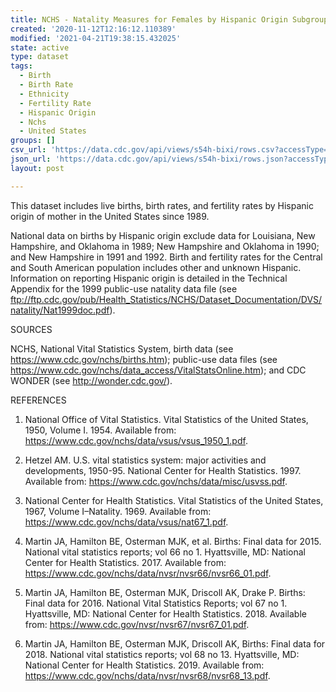 ```yaml
---
title: NCHS - Natality Measures for Females by Hispanic Origin Subgroup United States
created: '2020-11-12T12:16:12.110389'
modified: '2021-04-21T19:38:15.432025'
state: active
type: dataset
tags:
  - Birth
  - Birth Rate
  - Ethnicity
  - Fertility Rate
  - Hispanic Origin
  - Nchs
  - United States
groups: []
csv_url: 'https://data.cdc.gov/api/views/s54h-bixi/rows.csv?accessType=DOWNLOAD'
json_url: 'https://data.cdc.gov/api/views/s54h-bixi/rows.json?accessType=DOWNLOAD'
layout: post

---
```

This dataset includes live births, birth rates, and fertility rates by Hispanic origin of mother in the United States since 1989. 

National data on births by Hispanic origin exclude data for Louisiana, New Hampshire, and Oklahoma in 1989; New Hampshire and Oklahoma in 1990; and New Hampshire in 1991 and 1992. Birth and fertility rates for the Central and South American population includes other and unknown Hispanic. Information on reporting Hispanic origin is detailed in the Technical Appendix for the 1999 public-use natality data file (see ftp://ftp.cdc.gov/pub/Health_Statistics/NCHS/Dataset_Documentation/DVS/natality/Nat1999doc.pdf).

SOURCES

NCHS, National Vital Statistics System, birth data (see https://www.cdc.gov/nchs/births.htm); public-use data files (see https://www.cdc.gov/nchs/data_access/VitalStatsOnline.htm); and CDC WONDER (see http://wonder.cdc.gov/).

REFERENCES

1. National Office of Vital Statistics. Vital Statistics of the United States, 1950, Volume I. 1954. Available from: https://www.cdc.gov/nchs/data/vsus/vsus_1950_1.pdf.

2. Hetzel AM. U.S. vital statistics system: major activities and developments, 1950-95. National Center for Health Statistics. 1997. Available from: https://www.cdc.gov/nchs/data/misc/usvss.pdf.

3. National Center for Health Statistics. Vital Statistics of the United States, 1967, Volume I–Natality. 1969. Available from: https://www.cdc.gov/nchs/data/vsus/nat67_1.pdf.

4. Martin JA, Hamilton BE, Osterman MJK, et al. Births: Final data for 2015. National vital statistics reports; vol 66 no 1. Hyattsville, MD: National Center for Health Statistics. 2017. Available from: https://www.cdc.gov/nchs/data/nvsr/nvsr66/nvsr66_01.pdf.

5. Martin JA, Hamilton BE, Osterman MJK, Driscoll AK, Drake P. Births: Final data for 2016. National Vital Statistics Reports; vol 67 no 1. Hyattsville, MD: National Center for Health Statistics. 2018. Available from: https://www.cdc.gov/nvsr/nvsr67/nvsr67_01.pdf.

6. Martin JA, Hamilton BE, Osterman MJK, Driscoll AK, Births: Final data for 2018. National vital statistics reports; vol 68 no 13. Hyattsville, MD: National Center for Health Statistics. 2019. Available from: https://www.cdc.gov/nchs/data/nvsr/nvsr68/nvsr68_13.pdf.

